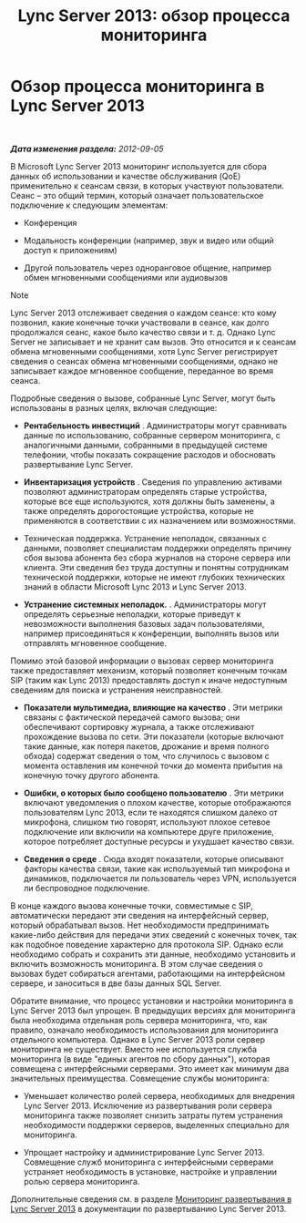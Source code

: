 ﻿---
title: 'Lync Server 2013: обзор процесса мониторинга'
TOCTitle: Обзор процесса мониторинга
ms:assetid: 5d5eb658-7fe0-42e6-acaf-700051d0a823
ms:mtpsurl: https://technet.microsoft.com/ru-ru/library/JJ204937(v=OCS.15)
ms:contentKeyID: 49888010
ms.date: 05/19/2016
mtps_version: v=OCS.15
ms.translationtype: HT
---

# Обзор процесса мониторинга в Lync Server 2013

 

_**Дата изменения раздела:** 2012-09-05_

В Microsoft Lync Server 2013 мониторинг используется для сбора данных об использовании и качестве обслуживания (QoE) применительно к сеансам связи, в которых участвуют пользователи. Сеанс – это общий термин, который означает пользовательское подключение к следующим элементам:

  - Конференция

  - Модальность конференции (например, звук и видео или общий доступ к приложениям)

  - Другой пользователь через одноранговое общение, например обмен мгновенными сообщениями или аудиовызов

> [!NOTE]  
> Lync Server 2013 отслеживает сведения о каждом сеансе: кто кому позвонил, какие конечные точки участвовали в сеансе, как долго продолжался сеанс, какое было качество связи и т. д. Однако Lync Server не записывает и не хранит сам вызов. Это относится и к сеансам обмена мгновенными сообщениями, хотя Lync Server регистрирует сведения о сеансах обмена мгновенными сообщениями, однако не записывает каждое мгновенное сообщение, переданное во время сеанса.

Подробные сведения о вызове, собранные Lync Server, могут быть использованы в разных целях, включая следующие:

  - **Рентабельность инвестиций** . Администраторы могут сравнивать данные по использованию, собранные сервером мониторинга, с аналогичными данными, собранными в предыдущей системе телефонии, чтобы показать сокращение расходов и обосновать развертывание Lync Server.

  - **Инвентаризация устройств** . Сведения по управлению активами позволяют администраторам определять старые устройства, которые все еще используются, хотя должны быть заменены, а также определять дорогостоящие устройства, которые не применяются в соответствии с их назначением или возможностями.

  - Техническая поддержка. Устранение неполадок, связанных с данными, позволяет специалистам поддержки определять причину сбоя вызова абонента без сбора журналов на стороне сервера или клиента. Эти сведения без труда доступны и понятны сотрудникам технической поддержки, которые не имеют глубоких технических знаний в области Microsoft Lync 2013 и Lync Server 2013.

  - **Устранение системных неполадок.** . Администраторы могут определять серьезные неполадки, которые приведут к невозможности выполнения базовых задач пользователями, например присоединяться к конференции, выполнять вызов или отправлять мгновенное сообщение.

Помимо этой базовой информации о вызовах сервер мониторинга также предоставляет механизм, который позволяет конечным точкам SIP (таким как Lync 2013) предоставлять доступ к иначе недоступным сведениям для поиска и устранения неисправностей.

  - **Показатели мультимедиа, влияющие на качество** . Эти метрики связаны с фактической передачей самого вызова; они обеспечивают сортировку журнала, а также отслеживают прохождение вызова по сети. Эти показатели (которые включают такие данные, как потеря пакетов, дрожание и время полного обхода) содержат сведения о том, что случилось с вызовом с момента оставления им конечной точки до момента прибытия на конечную точку другого абонента.

  - **Ошибки, о которых было сообщено пользователю** . Эти метрики включают уведомления о плохом качестве, которые отображаются пользователям Lync 2013, если те находятся слишком далеко от микрофона, слишком тио говорят, используют плохое сетевое подключение или включили на компьютере друге приложение, которое потребляет доступные ресурсы и ухудшает качество связи.

  - **Сведения о среде** . Сюда входят показатели, которые описывают факторы качества связи, такие как используемый тип микрофона и динамиков, подключается ли пользователь через VPN, используется ли беспроводное подключение.

В конце каждого вызова конечные точки, совместимые с SIP, автоматически передают эти сведения на интерфейсный сервер, который обрабатывал вызов. Нет необходимости предпринимать какие-либо действия для передачи этих сведений с конечных точек, так как подобное поведение характерно для протокола SIP. Однако если необходимо собрать и сохранить эти данные, необходимо установить и включить возможность мониторинга. В этом случае сведения о вызовах будет собираться агентами, работающими на интерфейсном сервере, и заноситься в две базы данных SQL Server.

Обратите внимание, что процесс установки и настройки мониторинга в Lync Server 2013 был упрощен. В предыдущих версиях для мониторинга была необходима отдельная роль сервера мониторинга, что, как правило, означало необходимость использования для мониторинга отдельного компьютера. Однако в Lync Server 2013 роли сервер мониторинга не существует. Вместо нее используется служба мониторинга (в виде "единых агентов по сбору данных"), которая совмещена с интерфейсными серверами. Это имеет как минимум два значительных преимущества. Совмещение службы мониторинга:

  - Уменьшает количество ролей сервера, необходимых для внедрения Lync Server 2013. Исключение из развертывания роли сервера мониторинга также позволяет снизить затраты путем устранения необходимости поддержки серверов, выделенных специально для мониторинга.

  - Упрощает настройку и администрирование Lync Server 2013. Совмещение служб мониторинга с интерфейсными серверами устраняет необходимость в установке, настройке и управлении ролью сервера мониторинга.

Дополнительные сведения см. в разделе [Мониторинг развертывания в Lync Server 2013](lync-server-2013-deploying-monitoring.md) в документации по развертыванию Lync Server 2013.

